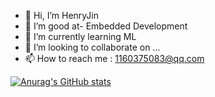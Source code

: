 - 👋 Hi, I’m HenryJin
- 👀 I’m good at-
   Embedded Development
- 🌱 I’m currently learning ML
- 💞️ I’m looking to collaborate on ...
- 📫 How to reach me : 1160375083@qq.com

[![Anurag's GitHub stats](https://github-readme-stats.vercel.app/api?username=jhr419&theme=radical&show_icons=true)](https://github.com/anuraghazra/github-readme-stats)

<!---
jhr419/jhr419 is a ✨ special ✨ repository because its `README.md` (this file) appears on your GitHub profile.
You can click the Preview link to take a look at your changes.
--->

